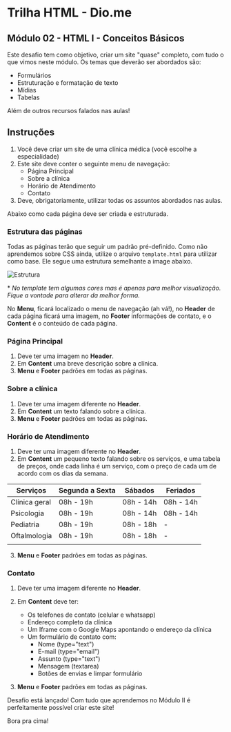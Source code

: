 # Trilha HTML - Dio.me
## Módulo 02 - HTML I - Conceitos Básicos

Este desafio tem como objetivo, criar um site "quase" completo, com tudo o que vimos neste módulo. Os temas que deverão ser abordados são:
- Formulários
- Estruturação e formatação de texto
- Mídias
- Tabelas

Além de outros recursos falados nas aulas!

## Instruções
1. Você deve criar um site de uma clínica médica (você escolhe a especialidade)
2. Este site deve conter o seguinte menu de navegação:
    - Página Principal
    - Sobre a clínica
    - Horário de Atendimento
    - Contato
3. Deve, obrigatoriamente, utilizar todas os assuntos abordados nas aulas.

Abaixo como cada página deve ser criada e estruturada.

### Estrutura das páginas

Todas as páginas terão que seguir um padrão pré-definido. Como não aprendemos sobre CSS ainda, utilize o arquivo `template.html` para utilizar como base. Ele segue uma estrutura semelhante a image abaixo.

![Estrutura](https://i.stack.imgur.com/9jI6f.gif)

\* _No template tem algumas cores mas é apenas para melhor visualização. Fique a vontade para alterar da melhor forma._

No **Menu**, ficará localizado o menu de navegação (ah vá!), no **Header** de cada página ficará uma imagem, no **Footer** informações de contato, e o **Content** é o conteúdo de cada página.
### Página Principal
1. Deve ter uma imagem no **Header**.
2. Em **Content** uma breve descrição sobre a clínica.
3. **Menu** e **Footer** padrões em todas as páginas.

### Sobre a clínica
1. Deve ter uma imagem diferente no **Header**.
2. Em **Content** um texto falando sobre a clínica.
3. **Menu** e **Footer** padrões em todas as páginas.

### Horário de Atendimento
1. Deve ter uma imagem diferente no **Header**.
2. Em **Content** um pequeno texto falando sobre os serviços, e uma tabela de preços, onde cada linha é um serviço, com o preço de cada um de acordo com os dias da semana.

|Serviços |Segunda a Sexta | Sábados | Feriados |
|---|---|---|---|
|Clínica geral | 08h - 19h  | 08h - 14h | 08h - 14h  |
|Psicologia | 08h - 19h  | 08h - 14h | 08h - 14h  |
|Pediatria | 08h - 19h  | 08h - 18h | - |
|Oftalmologia | 08h - 19h  | 08h - 18h | - |
|||||

3. **Menu** e **Footer** padrões em todas as páginas.


### Contato
1. Deve ter uma imagem diferente no **Header**.
2. Em **Content** deve ter:
    - Os telefones de contato (celular e whatsapp)
    - Endereço completo da clínica
    - Um Iframe com o Google Maps apontando o endereço da clínica
    - Um formulário de contato com:
        - Nome (type="text")
        - E-mail (type="email")
        - Assunto (type="text")
        - Mensagem (textarea)
        - Botões de envias e limpar formulário

3. **Menu** e **Footer** padrões em todas as páginas.

Desafio está lançado! Com tudo que aprendemos no Módulo II é perfeitamente possível criar este site! 

Bora pra cima!